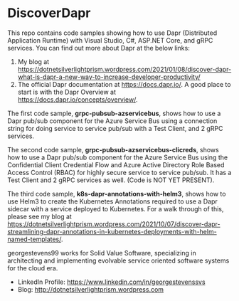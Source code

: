 # DiscoverDapr
This repo contains code samples showing how to use Dapr (Distributed Application Runtime) with Visual Studio, C#, ASP.NET Core, and gRPC services.  You can find out more about Dapr at the below links:
1.  My blog at https://dotnetsilverlightprism.wordpress.com/2021/01/08/discover-dapr-what-is-dapr-a-new-way-to-increase-developer-productivity/
2.  The official Dapr documentation at https://docs.dapr.io/.  A good place to start is with the Dapr Overview at https://docs.dapr.io/concepts/overview/.

The first code sample, **grpc-pubsub-azservicebus**, shows how to use a Dapr pub/sub component for the Azure Service Bus using a connection string for doing service to service pub/sub with a Test Client, and 2 gRPC services.

The second code sample, **grpc-pubsub-azservicebus-clicreds**, shows how to use a Dapr pub/sub component for the Azure Service Bus using the Confidential Client Credential Flow and Azure Active Directory Role Based Access Control (RBAC) for highly secure service to service pub/sub.  It has a Test Client and 2 gRPC services as well. (Code is NOT YET PRESENT).

The third code sample, **k8s-dapr-annotations-with-helm3**, shows how to use Helm3 to create the Kubernetes Annotations required to use a Dapr sidecar with a service
deployed to Kubernetes.  For a walk through of this, please see my blog at https://dotnetsilverlightprism.wordpress.com/2021/10/07/discover-dapr-streamlining-dapr-annotations-in-kubernetes-deployments-with-helm-named-templates/.

georgestevens99 works for Solid Value Software, specializing in architecting and implementing evolvable service oriented software systems for the cloud era.
* LinkedIn Profile:  https://www.linkedin.com/in/georgestevenssvs
* Blog:  http://dotnetsilverlightprism.wordpress.com
